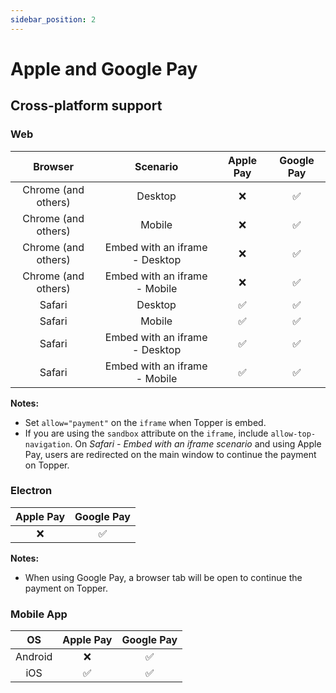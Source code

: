 ```yaml
---
sidebar_position: 2
---
```


# Apple and Google Pay

## Cross-platform support

### Web

| Browser | Scenario | Apple Pay | Google Pay |
|:-------:|:--------:|:---------:|:----------:|
| Chrome (and others) | Desktop | ❌ | ✅ |
| Chrome (and others) | Mobile | ❌ | ✅ |
| Chrome (and others) | Embed with an iframe - Desktop | ❌ | ✅ |
| Chrome (and others) | Embed with an iframe - Mobile | ❌ | ✅ |
| Safari | Desktop | ✅ | ✅ |
| Safari | Mobile | ✅ | ✅ |
| Safari | Embed with an iframe - Desktop | ✅ | ✅ |
| Safari | Embed with an iframe - Mobile | ✅ | ✅ |

**Notes:**
- Set `allow="payment"` on the `iframe` when Topper is embed.
- If you are using the `sandbox` attribute on the `iframe`, include `allow-top-navigation`. On *Safari - Embed with an iframe scenario* and using Apple Pay, users are redirected on the main window to continue the payment on Topper.

### Electron

| Apple Pay | Google Pay |
|:----------:|:----------:|
| ❌ | ✅ |

**Notes:**
- When using Google Pay, a browser tab will be open to continue the payment on Topper.

### Mobile App

| OS | Apple Pay | Google Pay |
|:-------:|:---------:|:----------:|
| Android | ❌ | ✅ |
| iOS | ✅ | ✅ |
